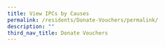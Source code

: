 ```yaml
---
title: View IPCs by Causes
permalink: /residents/Donate-Vouchers/permalink/
description: ""
third_nav_title: Donate Vouchers
---
```

